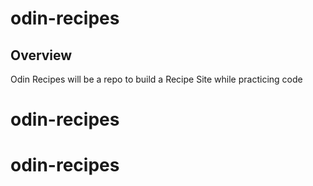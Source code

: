 # odin-recipes

## Overview

Odin Recipes will be a repo to build a Recipe Site while practicing code
# odin-recipes
# odin-recipes
